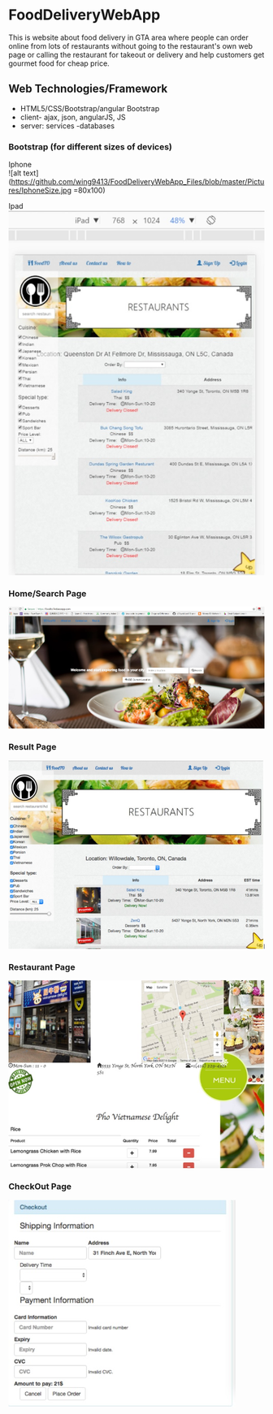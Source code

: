 # FoodDeliveryWebApp

This is website about food delivery in GTA area where people can order online from lots of restaurants without going to the restaurant's own web page or calling the restaurant for takeout or delivery and help customers get gourmet food for cheap price.

## Web Technologies/Framework

* HTML5/CSS/Bootstrap/angular Bootstrap
* client- ajax, json, angularJS, JS
* server: services -databases

### Bootstrap (for different sizes of devices)


Iphone </br>
![alt text](https://github.com/wing9413/FoodDeliveryWebApp_Files/blob/master/Pictures/IphoneSize.jpg =80x100)


Ipad </br>
![alt text](https://github.com/wing9413/FoodDeliveryWebApp_Files/blob/master/Pictures/IpadSize.jpg)

### Home/Search Page

![alt text](https://github.com/wing9413/FoodDeliveryWebApp_Files/blob/master/Pictures/homepage.jpg)

### Result Page

![alt text](https://github.com/wing9413/FoodDeliveryWebApp_Files/blob/master/Pictures/resultPage.jpg)

### Restaurant Page

![alt text](https://github.com/wing9413/FoodDeliveryWebApp_Files/blob/master/Pictures/restaurant.jpg)


### CheckOut Page

![alt text](https://github.com/wing9413/FoodDeliveryWebApp_Files/blob/master/Pictures/checkOut.jpg)
